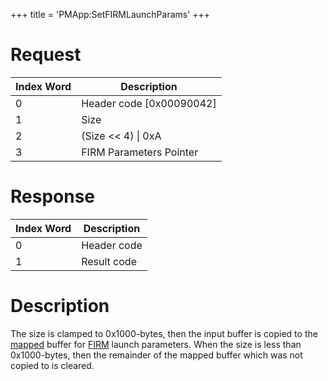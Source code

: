 +++
title = 'PMApp:SetFIRMLaunchParams'
+++

# Request

| Index Word | Description                |
|------------|----------------------------|
| 0          | Header code \[0x00090042\] |
| 1          | Size                       |
| 2          | (Size \<\< 4) \| 0xA       |
| 3          | FIRM Parameters Pointer    |

# Response

| Index Word | Description |
|------------|-------------|
| 0          | Header code |
| 1          | Result code |

# Description

The size is clamped to 0x1000-bytes, then the input buffer is copied to
the [mapped](SVC#kernelsetstate "wikilink") buffer for
[FIRM](FIRM "wikilink") launch parameters. When the size is less than
0x1000-bytes, then the remainder of the mapped buffer which was not
copied to is cleared.
